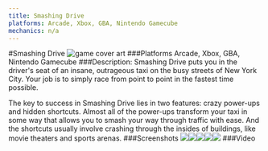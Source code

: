 ```yaml
---
title: Smashing Drive
platforms: Arcade, Xbox, GBA, Nintendo Gamecube
mechanics: n/a
---
```

#Smashing Drive
![game cover art](//images.igdb.com/igdb/image/upload/t_cover_big/gkkjlhbeet8w5mj43ioh.jpg "Logo Title Text 1")
###Platforms
Arcade, Xbox, GBA, Nintendo Gamecube
###Description:
Smashing Drive puts you in the driver's seat of an insane, outrageous taxi on the busy streets of New York City. Your job is to simply race from point to point in the fastest time possible. 
 
The key to success in Smashing Drive lies in two features: crazy power-ups and hidden shortcuts. Almost all of the power-ups transform your taxi in some way that allows you to smash your way through traffic with ease. And the shortcuts usually involve crashing through the insides of buildings, like movie theaters and sports arenas.
###Screenshots
<a target="_blank" href="//images.igdb.com/igdb/image/upload/t_cover_big/hbttvxgipiviktmhivxu.jpg"><img src="//images.igdb.com/igdb/image/upload/t_thumb/hbttvxgipiviktmhivxu.jpg"/></a><a target="_blank" href="//images.igdb.com/igdb/image/upload/t_cover_big/db2atvtcqask7rgkd20n.jpg"><img src="//images.igdb.com/igdb/image/upload/t_thumb/db2atvtcqask7rgkd20n.jpg"/></a><a target="_blank" href="//images.igdb.com/igdb/image/upload/t_cover_big/rw67opyq11rgpfcs9euc.jpg"><img src="//images.igdb.com/igdb/image/upload/t_thumb/rw67opyq11rgpfcs9euc.jpg"/></a><a target="_blank" href="//images.igdb.com/igdb/image/upload/t_cover_big/ozgozhlmup1lnbzwbyy9.jpg"><img src="//images.igdb.com/igdb/image/upload/t_thumb/ozgozhlmup1lnbzwbyy9.jpg"/></a><a target="_blank" href="//images.igdb.com/igdb/image/upload/t_cover_big/jmlroypud1clzw22wmfv.jpg"><img src="//images.igdb.com/igdb/image/upload/t_thumb/jmlroypud1clzw22wmfv.jpg"/></a>
###Video

